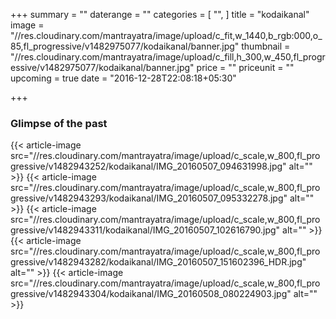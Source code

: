 +++
summary = ""
daterange = ""
categories = [
  "",
]
title = "kodaikanal"
image = "//res.cloudinary.com/mantrayatra/image/upload/c_fit,w_1440,b_rgb:000,o_85,fl_progressive/v1482975077/kodaikanal/banner.jpg"
thumbnail = "//res.cloudinary.com/mantrayatra/image/upload/c_fill,h_300,w_450,fl_progressive/v1482975077/kodaikanal/banner.jpg"
price = ""
priceunit = ""
upcoming = true
date = "2016-12-28T22:08:18+05:30"

+++

### Glimpse of the past
{{< article-image src="//res.cloudinary.com/mantrayatra/image/upload/c_scale,w_800,fl_progressive/v1482943252/kodaikanal/IMG_20160507_094631998.jpg" alt="" >}}
{{< article-image src="//res.cloudinary.com/mantrayatra/image/upload/c_scale,w_800,fl_progressive/v1482943293/kodaikanal/IMG_20160507_095332278.jpg" alt="" >}}
{{< article-image src="//res.cloudinary.com/mantrayatra/image/upload/c_scale,w_800,fl_progressive/v1482943311/kodaikanal/IMG_20160507_102616790.jpg" alt="" >}}
{{< article-image src="//res.cloudinary.com/mantrayatra/image/upload/c_scale,w_800,fl_progressive/v1482943282/kodaikanal/IMG_20160507_151602396_HDR.jpg" alt="" >}}
{{< article-image src="//res.cloudinary.com/mantrayatra/image/upload/c_scale,w_800,fl_progressive/v1482943304/kodaikanal/IMG_20160508_080224903.jpg" alt="" >}}
